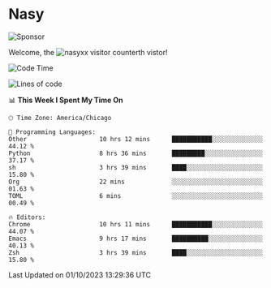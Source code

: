 # Nasy

<!--
<p align="center">
<img height="200" src="https://github-readme-stats.vercel.app/api?username=nasyxx&count_private=true&show_icons=true&theme=dracula&include_all_commits=true"/>
<img height="200" src="https://github-readme-stats.vercel.app/api/top-langs/?username=nasyxx&theme=dracula&hide=html,jupyter+notebook&count_private=true&show_icons=true"/>
</p>

  
----------------
-->

![Sponsor](https://img.shields.io/static/v1.svg?label=Sponsor&message=%E2%9D%A4&logo=GitHub&style=flat&color=pink)
 
Welcome, the ![nasyxx visitor counter](https://count.getloli.com/get/@nasyxx?theme=rule34)th vistor!
 
<!--START_SECTION:waka-->
![Code Time](http://img.shields.io/badge/Code%20Time-3%2C740%20hrs%2031%20mins-blue)

![Lines of code](https://img.shields.io/badge/From%20Hello%20World%20I%27ve%20Written-6.3%20million%20lines%20of%20code-blue)

📊 **This Week I Spent My Time On** 

```text
🕑︎ Time Zone: America/Chicago

💬 Programming Languages: 
Other                    10 hrs 12 mins      ███████████░░░░░░░░░░░░░░   44.12 % 
Python                   8 hrs 36 mins       █████████░░░░░░░░░░░░░░░░   37.17 % 
sh                       3 hrs 39 mins       ████░░░░░░░░░░░░░░░░░░░░░   15.80 % 
Org                      22 mins             ░░░░░░░░░░░░░░░░░░░░░░░░░   01.63 % 
TOML                     6 mins              ░░░░░░░░░░░░░░░░░░░░░░░░░   00.49 % 

🔥 Editors: 
Chrome                   10 hrs 11 mins      ███████████░░░░░░░░░░░░░░   44.07 % 
Emacs                    9 hrs 17 mins       ██████████░░░░░░░░░░░░░░░   40.13 % 
Zsh                      3 hrs 39 mins       ████░░░░░░░░░░░░░░░░░░░░░   15.80 % 
```


 Last Updated on 01/10/2023 13:29:36 UTC
<!--END_SECTION:waka-->

<!-- ![visitors](https://visitor-badge.laobi.icu/badge?page_id=nasyxx.nasyxx) -->
